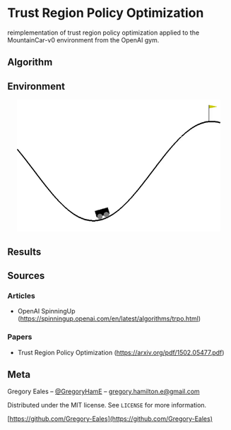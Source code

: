# Trust Region Policy Optimization
reimplementation of trust region policy optimization applied to the MountainCar-v0 environment from the OpenAI gym.

## Algorithm

## Environment

<p align="center">
  <img width="460" height="300" src="https://github.com/Gregory-Eales/ML-Reimplementations/blob/master/Trust-Region-Policy-Optimization/img/random_mountaincar.gif">
</p>


## Results

## Sources

### Articles
* OpenAI SpinningUp (https://spinningup.openai.com/en/latest/algorithms/trpo.html)

### Papers
* Trust Region Policy Optimization (https://arxiv.org/pdf/1502.05477.pdf)

## Meta

Gregory Eales – [@GregoryHamE](https://twitter.com/GregoryHamE) – gregory.hamilton.e@gmail.com

Distributed under the MIT license. See ``LICENSE`` for more information.

[https://github.com/Gregory-Eales](https://github.com/Gregory-Eales)
